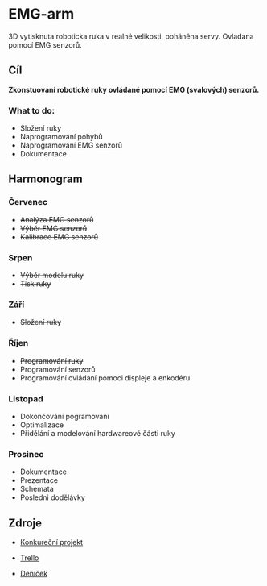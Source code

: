 # EMG-arm
3D vytisknuta roboticka ruka v realné velikosti, poháněna servy. Ovladana pomocí EMG senzorů. 

## Cíl
  **Zkonstuovaní robotické ruky ovládané pomocí EMG (svalových) senzorů.**
  
### What to do: 
- Složení ruky
- Naprogramování pohybů 
- Naprogramování EMG senzorů 
- Dokumentace 

## Harmonogram

### Červenec 
- ~~Analýza EMG senzorů~~
- ~~Výběr EMG senzorů~~
- ~~Kalibrace EMG senzorů~~ 

### Srpen 
- ~~Výběr modelu ruky~~
- ~~Tisk ruky~~

### Září 
- ~~Složení ruky~~ 

### Říjen 
- ~~Programování ruky~~
- Programování senzorů 
- Programování ovládaní pomoci displeje a enkodéru

### Listopad 
- Dokončování pogramovaní 
- Optimalizace 
- Přidělání a modelování hardwareové části ruky 

### Prosinec 
- Dokumentace 
- Prezentace 
- Schemata 
- Posledni dodělávky


## Zdroje
  - [Konkureční projekt](https://static1.squarespace.com/static/5fdf30e82dcd53187f20b7f4/t/5fe09c7ef5f64226567c5b9e/1608555676841/Low+Cost+Prosthetic+Arm+Thesis.pdf)

 - [Trello](https://trello.com/b/98MQD9Fe/z%C3%A1v%C4%9Bre%C4%8Dn%C3%BD-projekt-emg-arm) 
 - [Deníček](https://docs.google.com/document/d/1iRJr1iKNz3n8BKfak4A2ild2_8w_wcecvySByJWGgLg/edit#) 
